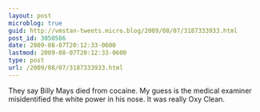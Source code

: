 ```yaml
---
layout: post
microblog: true
guid: http://vmstan-tweets.micro.blog/2009/08/07/3187333933.html
post_id: 3050586
date: 2009-08-07T20:12:33-0600
lastmod: 2009-08-07T20:12:33-0600
type: post
url: /2009/08/07/3187333933.html
---
```

They say Billy Mays died from cocaine. My guess is the medical examiner misidentified the white power in his nose. It was really Oxy Clean.
